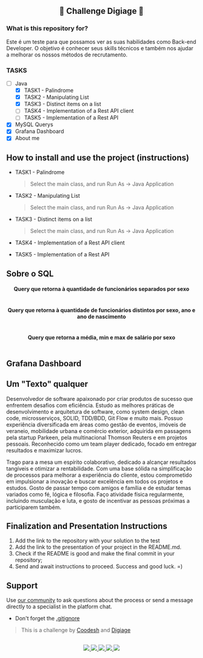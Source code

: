 <div align="center">
  
  ## 🚀 Challenge Digiage 🚀
  
</div>

### What is this repository for?

Este é um teste para que possamos ver as suas habilidades como Back-end Developer.
O objetivo é conhecer seus skills técnicos e também nos ajudar a melhorar os nossos métodos de recrutamento. 

### TASKS

- [ ] Java
  - [X] TASK1 - Palindrome
  - [X] TASK2 - Manipulating List
  - [X] TASK3 - Distinct items on a list
  - [ ] TASK4 - Implementation of a Rest API client
  - [ ] TASK5 - Implementation of a Rest API
- [X] MySQL Querys
- [X] Grafana Dashboard
- [X] About me

## How to install and use the project (instructions)

  - TASK1 - Palindrome
    
    > Select the main class, and run Run As -> Java Application
    
  - TASK2 - Manipulating List
    
    > Select the main class, and run Run As -> Java Application
    
  - TASK3 - Distinct items on a list

     > Select the main class, and run Run As -> Java Application

  - TASK4 - Implementation of a Rest API client
  - TASK5 - Implementation of a Rest API

## Sobre o SQL

<div align="center">
  
  ####	Query que retorna à quantidade de funcionários separados por sexo
  
  <img src="">

  #### Query que retorna à quantidade de funcionários distintos por sexo, ano e ano de nascimento
    
  <img src="">

  #### Query que retorna a média, min e max de salário por sexo
  
  <img src="">

</div>

## Grafana Dashboard


## Um "Texto" qualquer

Desenvolvedor de software apaixonado por criar produtos de sucesso que enfrentem desafios com eficiência. Estudo as melhores práticas de desenvolvimento e arquitetura de software, como system design, clean code, microsserviços, SOLID, TDD/BDD, Git Flow e muito mais. Possuo experiência diversificada em áreas como gestão de eventos, imóveis de veraneio, mobilidade urbana e comércio exterior, adquirida em passagens pela startup Parkeen, pela multinacional Thomson Reuters e em projetos pessoais. Reconhecido como um team player dedicado, focado em entregar resultados e maximizar lucros.

Trago para a mesa um espírito colaborativo, dedicado a alcançar resultados tangíveis e otimizar a rentabilidade. Com uma base sólida na simplificação de processos para melhorar a experiência do cliente, estou comprometido em impulsionar a inovação e buscar excelência em todos os projetos e estudos. Gosto de passar tempo com amigos e família e de estudar temas variados como fé, lógica e filosofia. Faço atividade física regularmente, incluindo musculação e luta, e gosto de incentivar as pessoas próximas a participarem também.

## Finalization and Presentation Instructions

1. Add the link to the repository with your solution to the test
2. Add the link to the presentation of your project in the README.md.
3. Check if the README is good and make the final commit in your repository;
4. Send and await instructions to proceed. Success and good luck. =)

## Support

Use [our community](https://discord.gg/rdXbEvjsWu) to ask questions about the process or send a message directly to a specialist in the platform chat.
- Don't forget the [.gitignore](https://www.toptal.com/developers/gitignore)
  
> This is a challenge by [Coodesh](https://coodesh.com/) and [Digiage](https://digiage.com.br) 

##
<p align="center">
  <a href="https://skillicons.dev">
    <img src="https://skillicons.dev/icons?i=java" />
    <img src="https://skillicons.dev/icons?i=eclipse" />
    <img src="https://skillicons.dev/icons?i=mysql" />
    <img src="https://skillicons.dev/icons?i=aws" />
    <img src="https://skillicons.dev/icons?i=grafana" />
  </a>
</p>
